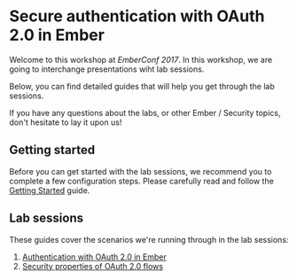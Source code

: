 # Secure authentication with OAuth 2.0 in Ember

Welcome to this workshop at *EmberConf 2017*. In this workshop, we are going to interchange presentations wiht lab sessions. 

Below, you can find detailed guides that will help you get through the lab sessions. 

If you have any questions about the labs, or other Ember / Security topics, don't hesitate to lay it upon us!

## Getting started

Before you can get started with the lab sessions, we recommend you to complete a few configuration steps. Please carefully read and follow the [Getting Started](01_gettingstarted.html) guide.

## Lab sessions

These guides cover the scenarios we're running through in the lab sessions:

1. [Authentication with OAuth 2.0 in Ember](02_authflows.html)
2. [Security properties of OAuth 2.0 flows](03_security.html)
